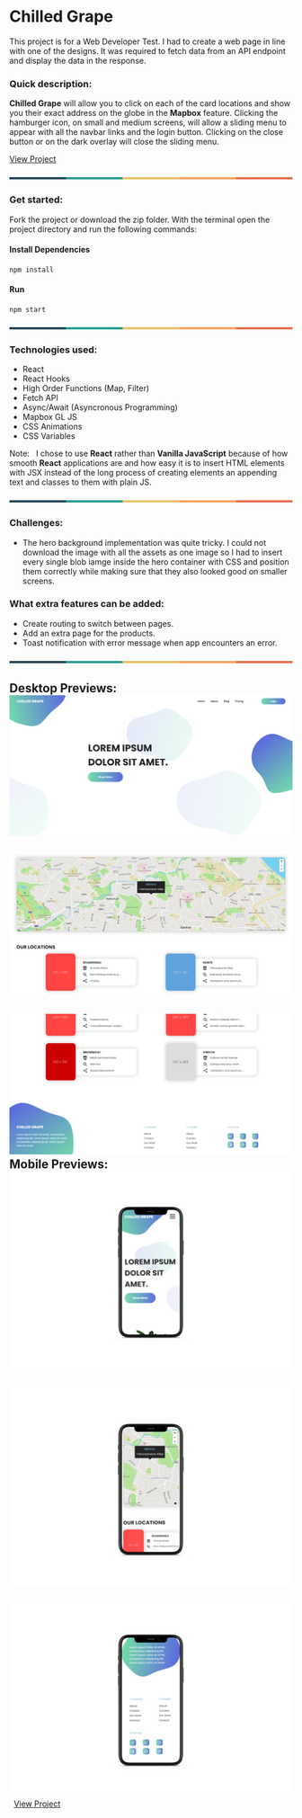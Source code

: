 # Chilled Grape

This project is for a Web Developer Test. I had to create a web page in line with one of the designs. It was required to fetch data from an API endpoint and display the data in the response.

### Quick description:

**Chilled Grape** will allow you to click on each of the card locations and show you their exact address on the globe in the **Mapbox** feature. Clicking the hamburger icon, on small and medium screens, will allow a sliding menu to appear with all the navbar links and the login button. Clicking on the close button or on the dark overlay will close the sliding menu.

[View Project](https://chilled-grape.vercel.app/)

![This is an image](https://raw.githubusercontent.com/philipHinch/underline/main/underline.png)

### Get started:

Fork the project or download the zip folder. With the terminal open the project directory and run the following commands:

#### Install Dependencies

```
npm install
```

#### Run

```
npm start
```

![This is an image](https://raw.githubusercontent.com/philipHinch/underline/main/underline.png)

### Technologies used:

- React
- React Hooks
- High Order Functions (Map, Filter)
- Fetch API
- Async/Await (Asyncronous Programming)
- Mapbox GL JS
- CSS Animations
- CSS Variables

Note: 
&nbsp;
I chose to use **React** rather than **Vanilla JavaScript** because of how smooth **React** applications are and how easy it is to insert HTML elements with JSX instead of the long process of creating elements an appending text and classes to them with plain JS.

![This is an image](https://raw.githubusercontent.com/philipHinch/underline/main/underline.png)

### Challenges:

- The hero background implementation was quite tricky. I could not download the image with all the assets as one image so I had to insert every single blob iamge inside the hero container with CSS and position them correctly while making sure that they also looked good on smaller screens.

### What extra features can be added:

- Create routing to switch between pages. 
- Add an extra page for the products.
- Toast notification with error message when app encounters an error.

![This is an image](https://raw.githubusercontent.com/philipHinch/underline/main/underline.png)

Desktop Previews:
&nbsp;
![This is an image](https://github.com/philipHinch/chilled_grape/blob/main/src/assets/previews/chilled_grape_desktop_preview_1.png?raw=true)
---
![This is an image](https://github.com/philipHinch/chilled_grape/blob/main/src/assets/previews/chilled_grape_desktop_preview_2.png?raw=true)
---
![This is an image](https://github.com/philipHinch/chilled_grape/blob/main/src/assets/previews/chilled_grape_desktop_preview_3.png?raw=true)
Mobile Previews:
![This is an image](https://github.com/philipHinch/chilled_grape/blob/main/src/assets/previews/chilled_grape_mobile_preview_1.jpg?raw=true)
---
![This is an image](https://github.com/philipHinch/chilled_grape/blob/main/src/assets/previews/chilled_grape_mobile_preview_2.jpg?raw=true)
---
![This is an image](https://github.com/philipHinch/chilled_grape/blob/main/src/assets/previews/chilled_grape_mobile_preview_3.jpg?raw=true)
&nbsp;
[View Project](https://chilled-grape.vercel.app/)
